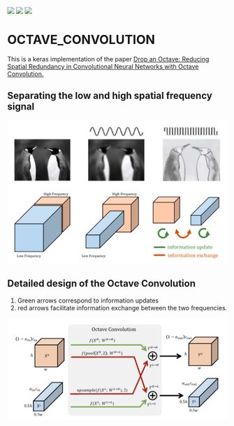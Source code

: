 ![](https://img.shields.io/badge/language-python_keras-orange.svg)
![](https://img.shields.io/badge/progress-70-green.svg)
[![](https://img.shields.io/badge/reference-paper-blue.svg)](https://arxiv.org/abs/1904.05049)
# OCTAVE_CONVOLUTION

This is a keras implementation of the paper [Drop an Octave: Reducing Spatial Redundancy in Convolutional Neural Networks with Octave Convolution.](https://arxiv.org/abs/1904.05049)


## Separating the low and high spatial frequency signal


![](fig/fig1.png)
![](fig/fig2.png)

## Detailed design of the Octave Convolution
1. Green arrows correspond to information updates 
2. red arrows facilitate information exchange between the two frequencies.

![](fig/octave.png)
